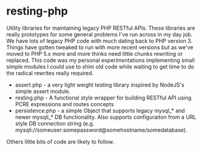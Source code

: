 resting-php
===========

Utility libraries for maintaining legacy PHP RESTful APIs. These libraries are really prototypes
for some general problems I've run across in my day job.  We have lots of legacy PHP code with
much dating back to PHP version 3.  Things have gotten tweaked to run with more recent versions
but as we've moved to PHP 5.x more and more thinks need little chunks rewriting or replaced.
This code was my personal experimentations implementing small simple modules I could use to 
shim old code while waiting to get time to do the radical rewrites really required.

+ assert.php - a very light weight testing library inspired by NodeJS's simple assert module.
+ resting.php - A functional style wrapper for building RESTful API using PCRE expressions and routes concepts
+ persistence.php - a simple Object that supports legacy mysql_* and newer mysqli_* DB functionality. Also supports configuraiton from a URL style DB connection string (e.g. mysqli://someuser:somepassword@somehostname/somedatabase).

Others little bits of code are likely to follow.

